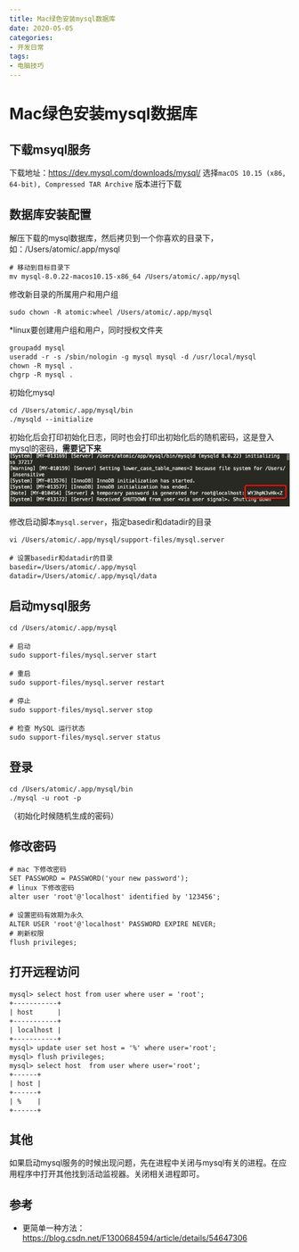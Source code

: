 ```yaml
---
title: Mac绿色安装mysql数据库
date: 2020-05-05
categories: 
- 开发日常
tags: 
- 电脑技巧
---
```


# Mac绿色安装mysql数据库
## 下载msyql服务
下载地址：https://dev.mysql.com/downloads/mysql/
选择`macOS 10.15 (x86, 64-bit), Compressed TAR Archive` 版本进行下载
## 数据库安装配置
解压下载的mysql数据库，然后拷贝到一个你喜欢的目录下，如：/Users/atomic/.app/mysql
```shell
# 移动到目标目录下
mv mysql-8.0.22-macos10.15-x86_64 /Users/atomic/.app/mysql
```
修改新目录的所属用户和用户组
```shell
sudo chown -R atomic:wheel /Users/atomic/.app/mysql
```

*linux要创建用户组和用户，同时授权文件夹
```shell
groupadd mysql
useradd -r -s /sbin/nologin -g mysql mysql -d /usr/local/mysql 
chown -R mysql .
chgrp -R mysql .
```

初始化mysql
```shell
cd /Users/atomic/.app/mysql/bin
./mysqld --initialize
```
初始化后会打印初始化日志，同时也会打印出初始化后的随机密码，这是登入mysql的密码，**需要记下来**
![img.png](https://raw.githubusercontent.com/mvilplss/note/master/image/img.png)

修改启动脚本`mysql.server`，指定basedir和datadir的目录
```shell
vi /Users/atomic/.app/mysql/support-files/mysql.server

# 设置basedir和datadir的目录
basedir=/Users/atomic/.app/mysql
datadir=/Users/atomic/.app/mysql/data
```

## 启动mysql服务
```shell
cd /Users/atomic/.app/mysql

# 启动
sudo support-files/mysql.server start

# 重启
sudo support-files/mysql.server restart

# 停止
sudo support-files/mysql.server stop

# 检查 MySQL 运行状态
sudo support-files/mysql.server status
```
## 登录
```shell
cd /Users/atomic/.app/mysql/bin
./mysql -u root -p
```
<your-password>（初始化时候随机生成的密码）

## 修改密码
```mysql
# mac 下修改密码
SET PASSWORD = PASSWORD('your new password');
# linux 下修改密码
alter user 'root'@'localhost' identified by '123456';

# 设置密码有效期为永久
ALTER USER 'root'@'localhost' PASSWORD EXPIRE NEVER;
# 刷新权限
flush privileges;
```
## 打开远程访问
```
mysql> select host from user where user = 'root';
+-----------+
| host      |
+-----------+
| localhost |
+-----------+
mysql> update user set host = '%' where user='root';
mysql> flush privileges;
mysql> select host  from user where user='root';
+------+
| host |
+------+
| %    |
+------+
```
## 其他
如果启动mysql服务的时候出现问题，先在进程中关闭与mysql有关的进程。在应用程序中打开其他找到活动监视器。关闭相关进程即可。

## 参考
- 更简单一种方法：https://blog.csdn.net/F1300684594/article/details/54647306
